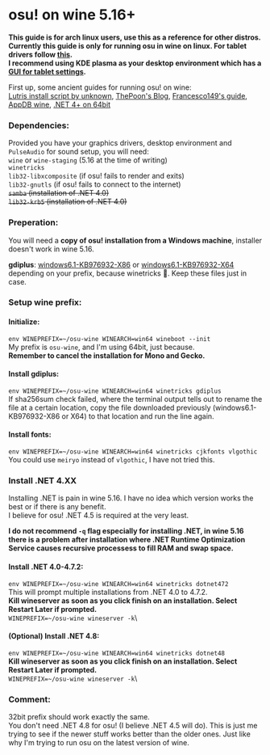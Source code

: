 # osu! on wine 5.16+

**This guide is for arch linux users, use this as a reference for other distros.**\
**Currently this guide is only for running osu in wine on linux. For tablet drivers follow [this](https://wiki.archlinux.org/index.php/wacom_tablet#Installation).\
I recommend using KDE plasma as your desktop environment which has a [GUI for tablet settings](https://www.archlinux.org/packages/?name=kcm-wacomtablet).**

First up, some ancient guides for running osu! on wine:\
[Lutris install script by unknown](https://lutris.net/games/install/3548/view),
[ThePoon's Blog](https://blog.thepoon.fr/osuLinuxAudioLatency/),
[Francesco149's guide](https://gist.github.com/Francesco149/a2f796683a4e5195458f4bb171d88eb0),
[AppDB wine](https://appdb.winehq.org/objectManager.php?sClass=version&iId=28025),
[.NET 4+ on 64bit](https://www.reddit.com/r/wine_gaming/comments/8r6low/guide_how_to_install_net_45_on_64bit_prefixes/?utm_source=amp&utm_medium=&utm_content=post_body)

### Dependencies:
Provided you have your graphics drivers, desktop environment and `PulseAudio` for sound setup, you will need:\
`wine` or `wine-staging` (5.16 at the time of writing)\
`winetricks`\
`lib32-libxcomposite` (if osu! fails to render and exits)\
`lib32-gnutls` (if osu! fails to connect to the internet)\
~~`samba` (installation of .NET 4.0)~~\
~~`lib32-krb5` (installation of .NET 4.0)~~

### Preperation:
You will need a **copy of osu! installation from a Windows machine**, installer doesn't work in wine 5.16.

**gdiplus**: [windows6.1-KB976932-X86](http://download.windowsupdate.com/msdownload/update/software/svpk/2011/02/windows6.1-kb976932-x86_c3516bc5c9e69fee6d9ac4f981f5b95977a8a2fa.exe) or [windows6.1-KB976932-X64](http://download.windowsupdate.com/msdownload/update/software/svpk/2011/02/windows6.1-kb976932-x64_74865ef2562006e51d7f9333b4a8d45b7a749dab.exe) depending on your prefix, because winetricks 🙂. Keep these files just in case.

### Setup wine prefix:
#### Initialize:
`env WINEPREFIX=~/osu-wine WINEARCH=win64 wineboot --init`\
My prefix is `osu-wine`, and I'm using 64bit, just because.\
**Remember to cancel the installation for Mono and Gecko.**

#### Install gdiplus:
`env WINEPREFIX=~/osu-wine WINEARCH=win64 winetricks gdiplus`\
If sha256sum check failed, where the terminal output tells out to rename the file at a certain location, copy the file downloaded previously (windows6.1-KB976932-X86 or X64) to that location and run the line again.

#### Install fonts:
`env WINEPREFIX=~/osu-wine WINEARCH=win64 winetricks cjkfonts vlgothic`
You could use `meiryo` instead of `vlgothic`, I have not tried this.

### Install .NET 4.XX
Installing .NET is pain in wine 5.16. I have no idea which version works the best or if there is any benefit.\
I believe for osu! .NET 4.5 is required at the very least.

**I do not recommend `-q` flag especially for installing .NET, in wine 5.16 there is a problem after installation where .NET Runtime Optimization Service causes recursive processess to fill RAM and swap space.**

#### Install .NET 4.0-4.7.2:
`env WINEPREFIX=~/osu-wine WINEARCH=win64 winetricks dotnet472`\
This will prompt multiple installations from .NET 4.0 to 4.7.2.\
**Kill wineserver as soon as you click finish on an installation. Select Restart Later if prompted.**\
`WINEPREFIX=~/osu-wine wineserver -k`\

#### (Optional) Install .NET 4.8:
`env WINEPREFIX=~/osu-wine WINEARCH=win64 winetricks dotnet48`\
**Kill wineserver as soon as you click finish on an installation. Select Restart Later if prompted.**\
`WINEPREFIX=~/osu-wine wineserver -k`\

### Comment:
32bit prefix should work exactly the same.\
You don't need .NET 4.8 for osu! (I believe .NET 4.5 will do). This is just me trying to see if the newer stuff works better than the older ones. Just like why I'm trying to run osu on the latest version of wine.
